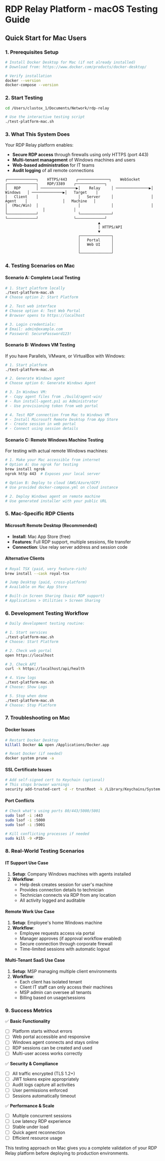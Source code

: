 # RDP Relay Platform - macOS Testing Guide

## Quick Start for Mac Users

### 1. Prerequisites Setup

```bash
# Install Docker Desktop for Mac (if not already installed)
# Download from: https://www.docker.com/products/docker-desktop/

# Verify installation
docker --version
docker-compose --version
```

### 2. Start Testing

```bash
cd /Users/clustox_1/Documents/Network/rdp-relay

# Use the interactive testing script
./test-platform-mac.sh
```

### 3. What This System Does

Your RDP Relay platform enables:
- **Secure RDP access** through firewalls using only HTTPS (port 443)
- **Multi-tenant management** of Windows machines and users
- **Web-based administration** for IT teams
- **Audit logging** of all remote connections

```
┌─────────────┐    HTTPS/443    ┌──────────────┐    WebSocket    ┌─────────────┐    RDP/3389    ┌─────────────┐
│   RDP       │ ────────────────▶│    Relay     │ ───────────────▶│   Windows   │ ──────────────▶│   Target    │
│   Client    │                  │   Server     │                 │    Agent    │                │   Machine   │
│  (Mac/Win)  │                  │              │                 │             │                │             │
└─────────────┘                  └──────────────┘                 └─────────────┘                └─────────────┘
                                          ▲
                                          │ HTTPS/API
                                          ▼
                                 ┌──────────────┐
                                 │   Portal     │
                                 │   Web UI     │
                                 │              │
                                 └──────────────┘
```

### 4. Testing Scenarios on Mac

#### Scenario A: Complete Local Testing
```bash
# 1. Start platform locally
./test-platform-mac.sh
# Choose option 2: Start Platform

# 2. Test web interface
# Choose option 4: Test Web Portal
# Browser opens to https://localhost

# 3. Login credentials:
# Email: admin@example.com
# Password: SecurePassword123!
```

#### Scenario B: Windows VM Testing
If you have Parallels, VMware, or VirtualBox with Windows:

```bash
# 1. Start platform
./test-platform-mac.sh

# 2. Generate Windows agent
# Choose option 6: Generate Windows Agent

# 3. In Windows VM:
# - Copy agent files from ./build/agent-win/
# - Run install-agent.ps1 as Administrator
# - Use provisioning token from web portal

# 4. Test RDP connection from Mac to Windows VM
# - Install Microsoft Remote Desktop from App Store
# - Create session in web portal
# - Connect using session details
```

#### Scenario C: Remote Windows Machine Testing
For testing with actual remote Windows machines:

```bash
# 1. Make your Mac accessible from internet
# Option A: Use ngrok for testing
brew install ngrok
ngrok http 443  # Exposes your local server

# Option B: Deploy to cloud (AWS/Azure/GCP)
# Use provided docker-compose.yml on cloud instance

# 2. Deploy Windows agent on remote machine
# Use generated installer with your public URL
```

### 5. Mac-Specific RDP Clients

#### Microsoft Remote Desktop (Recommended)
- **Install**: Mac App Store (free)
- **Features**: Full RDP support, multiple sessions, file transfer
- **Connection**: Use relay server address and session code

#### Alternative Clients
```bash
# Royal TSX (paid, very feature-rich)
brew install --cask royal-tsx

# Jump Desktop (paid, cross-platform)
# Available on Mac App Store

# Built-in Screen Sharing (basic RDP support)
# Applications > Utilities > Screen Sharing
```

### 6. Development Testing Workflow

```bash
# Daily development testing routine:

# 1. Start services
./test-platform-mac.sh
# Choose: Start Platform

# 2. Check web portal
open https://localhost

# 3. Check API
curl -k https://localhost/api/health

# 4. View logs
./test-platform-mac.sh
# Choose: Show Logs

# 5. Stop when done
./test-platform-mac.sh  
# Choose: Stop Platform
```

### 7. Troubleshooting on Mac

#### Docker Issues
```bash
# Restart Docker Desktop
killall Docker && open /Applications/Docker.app

# Reset Docker (if needed)
docker system prune -a
```

#### SSL Certificate Issues
```bash
# Add self-signed cert to Keychain (optional)
# This stops browser warnings
security add-trusted-cert -d -r trustRoot -k /Library/Keychains/System.keychain ./infra/certs/cert.pem
```

#### Port Conflicts
```bash
# Check what's using ports 80/443/5000/5001
sudo lsof -i :443
sudo lsof -i :5000
sudo lsof -i :5001

# Kill conflicting processes if needed
sudo kill -9 <PID>
```

### 8. Real-World Testing Scenarios

#### IT Support Use Case
1. **Setup**: Company Windows machines with agents installed
2. **Workflow**: 
   - Help desk creates session for user's machine
   - Provides connection details to technician
   - Technician connects via RDP from any location
   - All activity logged and auditable

#### Remote Work Use Case  
1. **Setup**: Employee's home Windows machine
2. **Workflow**:
   - Employee requests access via portal
   - Manager approves (if approval workflow enabled)
   - Secure connection through corporate firewall
   - Time-limited sessions with automatic logout

#### Multi-Tenant SaaS Use Case
1. **Setup**: MSP managing multiple client environments
2. **Workflow**:
   - Each client has isolated tenant
   - Client IT staff can only access their machines
   - MSP admin can oversee all tenants
   - Billing based on usage/sessions

### 9. Success Metrics

✅ **Basic Functionality**
- [ ] Platform starts without errors
- [ ] Web portal accessible and responsive  
- [ ] Windows agent connects and stays online
- [ ] RDP sessions can be created and used
- [ ] Multi-user access works correctly

✅ **Security & Compliance**
- [ ] All traffic encrypted (TLS 1.2+)
- [ ] JWT tokens expire appropriately
- [ ] Audit logs capture all activities
- [ ] User permissions enforced
- [ ] Sessions automatically timeout

✅ **Performance & Scale**
- [ ] Multiple concurrent sessions
- [ ] Low latency RDP experience
- [ ] Stable under load
- [ ] Quick agent reconnection
- [ ] Efficient resource usage

This testing approach on Mac gives you a complete validation of your RDP Relay platform before deploying to production environments.
